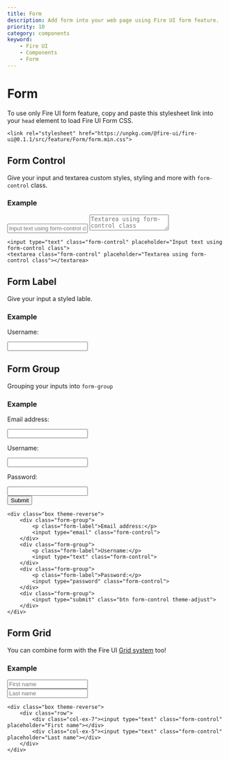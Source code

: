 ```yaml
---
title: Form
description: Add form into your web page using Fire UI form feature.
priority: 10
category: components
keyword: 
    - Fire UI
    - Components
    - Form
---
```


# Form
To use only Fire UI form feature, copy and paste this stylesheet link into your `head` element to load Fire UI Form CSS.
```
<link rel="stylesheet" href="https://unpkg.com/@fire-ui/fire-ui@0.1.1/src/feature/Form/form.min.css">
```

<div class="division">

## Form Control
Give your input and textarea custom styles, styling and more with `form-control` class.
### Example
<input type="text" class="form-control" placeholder="Input text using form-control class">
<textarea class="form-control" placeholder="Textarea using form-control class"></textarea>

```
<input type="text" class="form-control" placeholder="Input text using form-control class">
<textarea class="form-control" placeholder="Textarea using form-control class"></textarea>
```
</div>
<div class="division">

## Form Label
Give your input a styled lable.
### Example
<div class="box">
    <p class="form-label">Username:</p>
    <input type="text" class="form-control">
</div>

</div>
<div class="division">

## Form Group
Grouping your inputs into `form-group`
### Example
<div class="box theme-reverse">
    <div class="form-group">
        <p class="form-label">Email address:</p>
        <input type="email" class="form-control">
    </div>
    <div class="form-group">
        <p class="form-label">Username:</p>
        <input type="text" class="form-control">
    </div>
    <div class="form-group">
        <p class="form-label">Password:</p>
        <input type="password" class="form-control">
    </div>
    <div class="form-group">
        <input type="submit" class="btn form-control theme-adjust">
    </div>
</div>

```
<div class="box theme-reverse">
    <div class="form-group">
        <p class="form-label">Email address:</p>
        <input type="email" class="form-control">
    </div>
    <div class="form-group">
        <p class="form-label">Username:</p>
        <input type="text" class="form-control">
    </div>
    <div class="form-group">
        <p class="form-label">Password:</p>
        <input type="password" class="form-control">
    </div>
    <div class="form-group">
        <input type="submit" class="btn form-control theme-adjust">
    </div>
</div>
```

</div>
<div class="division">

## Form Grid
You can combine form with the Fire UI <a href="./grid" class="link">Grid system</a> too!
### Example
<div class="box theme-reverse">
    <div class="row">
        <div class="col-ex-7"><input type="text" class="form-control" placeholder="First name"></div>
        <div class="col-ex-5"><input type="text" class="form-control" placeholder="Last name"></div>
    </div>
</div>

```
<div class="box theme-reverse">
    <div class="row">
        <div class="col-ex-7"><input type="text" class="form-control" placeholder="First name"></div>
        <div class="col-ex-5"><input type="text" class="form-control" placeholder="Last name"></div>
    </div>
</div>
```

</div>